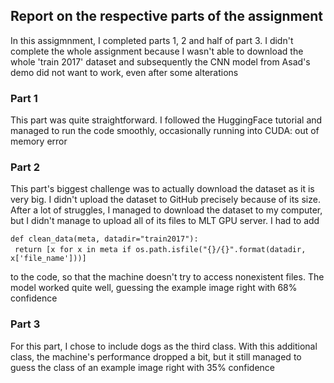 ## Report on the respective parts of the assignment

In this assigmnment, I completed parts 1, 2 and half of part 3. I didn't complete the whole assignment because I wasn't able to download the whole 'train 2017' dataset and subsequently the CNN model from Asad's demo did not want to work, even after some alterations

### Part 1

This part was quite straightforward. I followed the HuggingFace tutorial and managed to run the code smoothly, occasionally running into CUDA: out of memory error

### Part 2

This part's biggest challenge was to actually download the dataset as it is very big. I didn't upload the dataset to GitHub precisely because of its size. After a lot of struggles, I managed to download the dataset to my computer, but I didn't manage to upload all of its files to MLT GPU server. I had to add

`def clean_data(meta, datadir="train2017"):`<br>
&ensp;`return [x for x in meta if os.path.isfile("{}/{}".format(datadir, x['file_name']))]`

to the code, so that the machine doesn't try to access nonexistent files. The model worked quite well, guessing the example image right with 68% confidence

### Part 3

For this part, I chose to include dogs as the third class. With this additional class, the machine's performance dropped a bit, but it still managed to guess the class of an example image right with 35% confidence
